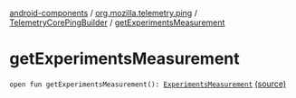 [android-components](../../index.md) / [org.mozilla.telemetry.ping](../index.md) / [TelemetryCorePingBuilder](index.md) / [getExperimentsMeasurement](./get-experiments-measurement.md)

# getExperimentsMeasurement

`open fun getExperimentsMeasurement(): `[`ExperimentsMeasurement`](../../org.mozilla.telemetry.measurement/-experiments-measurement/index.md) [(source)](https://github.com/mozilla-mobile/android-components/blob/master/components/service/telemetry/src/main/java/org/mozilla/telemetry/ping/TelemetryCorePingBuilder.java#L76)